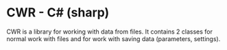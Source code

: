 # CWR - C# (sharp)
CWR is a library for working with data from files. It contains 2 classes for normal work with files and for work with saving data (parameters, settings).
